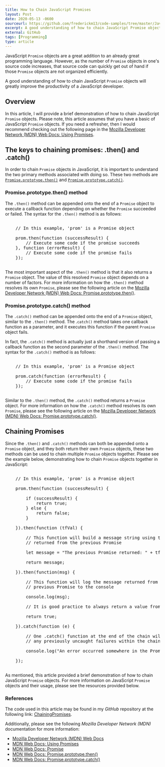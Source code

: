 ```yaml
---
title: How to Chain JavaScript Promises
layout: Post
date: 2020-05-13 -0600
sourceurl: https://github.com/frederickm13/code-samples/tree/master/JavaScript/ChainingPromises
excerpt: A good understanding of how to chain JavaScript Promise objects will greatly improve the productivity of a JavaScript developer.
external: GitHub
tags: [Programming]
type: article
---
```


JavaScript `Promise` objects are a great addition to an already great programming language. However, as the number of `Promise` objects in one's source code increases, that source code can quickly get out of hand if those `Promise` objects are not organized efficiently. 

A good understanding of how to chain JavaScript `Promise` objects will greatly improve the productivity of a JavaScript developer.

## Overview
In this article, I will provide a brief demonstration of how to chain JavaScript `Promise` objects. Please note, this article assumes that you have a basic of JavaScript `Promise` objects. If you need a refresher, then I would recommend checking out the following page in the [Mozilla Developer Network (MDN) Web Docs: Using Promises](https://developer.mozilla.org/en-US/docs/Web/JavaScript/Guide/Using_promises).

## The keys to chaining promises: .then() and .catch()
In order to chain `Promise` objects in JavaScript, it is important to understand the two primary methods associated with doing so. These two methods are [`Promise.prototype.then()`](https://developer.mozilla.org/en-US/docs/web/javascript/reference/global_objects/promise/then) and [`Promise.prototype.catch()`](https://developer.mozilla.org/en-US/docs/Web/JavaScript/Reference/Global_Objects/Promise/catch). 

### Promise.prototype.then() method
The `.then()` method can be appended onto the end of a `Promise` object to execute a callback function depending on whether the `Promise` succeeded or failed. The syntax for the `.then()` method is as follows:

<pre class="bg-light rounded" style="overflow: auto;">

    // In this example, 'prom' is a Promise object

    prom.then(function (successResult) {
        // Execute some code if the promise succeeds
    }, function (errorResult) {
        // Execute some code if the promise fails
    });

</pre>

The most important aspect of the `.then()` method is that it also returns a `Promise` object. The value of this resolved `Promise` object depends on a number of factors. For more information on how the `.then()` method resolves its own `Promise`, please see the following article on the [Mozilla Developer Network (MDN) Web Docs: Promise.prototype.then()](https://developer.mozilla.org/en-US/docs/web/javascript/reference/global_objects/promise/then).

### Promise.prototype.catch() method
The `.catch()` method can be appended onto the end of a `Promise` object, similar to the `.then()` method. The .`catch()` method takes one callback function as a parameter, and it executes this function if the parent `Promise` object fails. 

In fact, the `.catch()` method is actually just a shorthand version of passing a callback function as the second parameter of the `.then()` method. The syntax for the `.catch()` method is as follows:

<pre class="bg-light rounded" style="overflow: auto;">

    // In this example, 'prom' is a Promise object

    prom.catch(function (errorResult) {
        // Execute some code if the promise fails
    });

</pre>

Similar to the `.then()` method, the `.catch()` method returns a `Promise` object. For more information on how the `.catch()` method resolves its own `Promise`, please see the following article on the [Mozilla Developer Network (MDN) Web Docs: Promise.prototype.catch()](https://developer.mozilla.org/en-US/docs/Web/JavaScript/Reference/Global_Objects/Promise/catch).

## Chaining Promises
Since the `.then()` and `.catch()` methods can both be appended onto a `Promise` object, and they both return their own `Promise` objects, these two methods can be used to chain multiple `Promise` objects together. Please see the example below, demonstrating how to chain `Promise` objects together in JavaScript: 

<pre class="bg-light rounded" style="overflow: auto;">

    // In this example, 'prom' is a Promise object

    prom.then(function (successResult) {

        if (successResult) {
            return true;
        } else {
            return false;
        }

    }).then(function (tfVal) {

        // This function will build a message string using the value
        // returned from the previous Promise
        
        let message = "The previous Promise returned: " + tfVal;

        return message;

    }).then(function(msg) {

        // This function will log the message returned from the 
        // previous Promise to the console

        console.log(msg);
        
        // It is good practice to always return a value from a Promise

        return true;

    }).catch(function (e) {

        // One .catch() function at the end of the chain will handle 
        // any previously uncaught failures within the chain

        console.log("An error occurred somewhere in the Promise pipeline: " + e.message);

    });

</pre>

As mentioned, this article provided a brief demonstration of how to chain JavaScript `Promise` objects. For more information on JavaScript `Promise` objects and their usage, please see the resources provided below. 

### References
The code used in this article may be found in my *GitHub* repository at the following link: [ChainingPromises](https://github.com/frederickm13/code-samples/tree/master/JavaScript/ChainingPromises).

Additionally, please see the following *Mozilla Developer Network (MDN)* documentation for more information:
- [Mozilla Developer Network (MDN) Web Docs](https://developer.mozilla.org/en-US/)
- [MDN Web Docs: Using Promises](https://developer.mozilla.org/en-US/docs/Web/JavaScript/Guide/Using_promises)
- [MDN Web Docs: Promise](https://developer.mozilla.org/en-US/docs/Web/JavaScript/Reference/Global_Objects/Promise)
- [MDN Web Docs: Promise.prototype.then()](https://developer.mozilla.org/en-US/docs/web/javascript/reference/global_objects/promise/then)
- [MDN Web Docs: Promise.prototype.catch()](https://developer.mozilla.org/en-US/docs/Web/JavaScript/Reference/Global_Objects/Promise/catch)